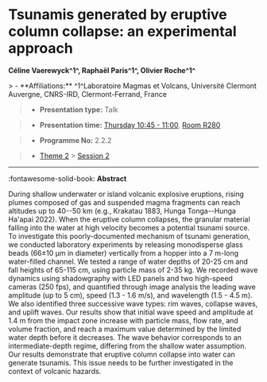 # Tsunamis generated by eruptive column collapse: an experimental approach

**Céline Vaerewyck^1^, Raphaël Paris^1^, Olivier Roche^1^**

<!-- more -->> - **Affiliations:** ^1^Laboratoire Magmas et Volcans, Université Clermont Auvergne, CNRS-IRD, Clermont-Ferrand, France

> - **Presentation type:** Talk

> - **Presentation time:** [Thursday 10:45 - 11:00](../sessions_comparison.md#__tabbed_3_3), [Room R280](../maps_venue.md#__tabbed_1_1)

> - **Programme No:** 2.2.2

> - [Theme 2](../theme2.md) > [Session 2](../sessions/session-2-2.md)

--- 

:fontawesome-solid-book: **Abstract**

During shallow underwater or island volcanic explosive eruptions, rising plumes composed of gas and suspended magma fragments can reach altitudes up to 40--50 km (e.g., Krakatau 1883, Hunga Tonga--Hunga Ha'apai 2022). When the eruptive column collapses, the granular material falling into the water at high velocity becomes a potential tsunami source. To investigate this poorly-documented mechanism of tsunami generation, we conducted laboratory experiments by releasing monodisperse glass beads (66±10 µm in diameter) vertically from a hopper into a 7 m-long water-filled channel. We tested a range of water depths of 20-25 cm and fall heights of 65-115 cm, using particle mass of 2-35 kg. We recorded wave dynamics using shadowgraphy with LED panels and two high-speed cameras (250 fps), and quantified through image analysis the leading wave amplitude (up to 5 cm), speed (1.3 - 1.6 m/s), and wavelength (1.5 - 4.5 m). We also identified three successive wave types: rim waves, collapse waves, and uplift waves. Our results show that initial wave speed and amplitude at 1.4 m from the impact zone increase with particle mass, flow rate, and volume fraction, and reach a maximum value determined by the limited water depth before it decreases. The wave behavior corresponds to an intermediate-depth regime, differing from the shallow water assumption. Our results demonstrate that eruptive column collapse into water can generate tsunamis. This issue needs to be further investigated in the context of volcanic hazards.

